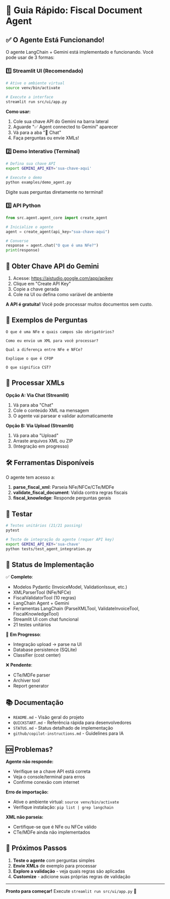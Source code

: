 # 🚀 Guia Rápido: Fiscal Document Agent

## ✅ O Agente Está Funcionando!

O agente LangChain + Gemini está implementado e funcionando. Você pode usar de 3 formas:

### 1️⃣ Streamlit UI (Recomendado)

```bash
# Ative o ambiente virtual
source venv/bin/activate

# Execute a interface
streamlit run src/ui/app.py
```

**Como usar:**

1. Cole sua chave API do Gemini na barra lateral
2. Aguarde "✅ Agent connected to Gemini" aparecer
3. Vá para a aba "💬 Chat"
4. Faça perguntas ou envie XMLs!

### 2️⃣ Demo Interativo (Terminal)

```bash
# Defina sua chave API
export GEMINI_API_KEY='sua-chave-aqui'

# Execute o demo
python examples/demo_agent.py
```

Digite suas perguntas diretamente no terminal!

### 3️⃣ API Python

```python
from src.agent.agent_core import create_agent

# Inicialize o agente
agent = create_agent(api_key="sua-chave-aqui")

# Converse
response = agent.chat("O que é uma NFe?")
print(response)
```

## 🔑 Obter Chave API do Gemini

1. Acesse: https://aistudio.google.com/app/apikey
2. Clique em "Create API Key"
3. Copie a chave gerada
4. Cole na UI ou defina como variável de ambiente

**A API é gratuita!** Você pode processar muitos documentos sem custo.

## 💬 Exemplos de Perguntas

```
O que é uma NFe e quais campos são obrigatórios?

Como eu envio um XML para você processar?

Qual a diferença entre NFe e NFCe?

Explique o que é CFOP

O que significa CST?
```

## 📄 Processar XMLs

**Opção A: Via Chat (Streamlit)**

1. Vá para aba "Chat"
2. Cole o conteúdo XML na mensagem
3. O agente vai parsear e validar automaticamente

**Opção B: Via Upload (Streamlit)**

1. Vá para aba "Upload"
2. Arraste arquivos XML ou ZIP
3. (Integração em progresso)

## 🛠️ Ferramentas Disponíveis

O agente tem acesso a:

1. **parse_fiscal_xml**: Parseia NFe/NFCe/CTe/MDFe
2. **validate_fiscal_document**: Valida contra regras fiscais
3. **fiscal_knowledge**: Responde perguntas gerais

## 🧪 Testar

```bash
# Testes unitários (21/21 passing)
pytest

# Teste de integração do agente (requer API key)
export GEMINI_API_KEY='sua-chave'
python tests/test_agent_integration.py
```

## 🎯 Status de Implementação

✅ **Completo**:

- Modelos Pydantic (InvoiceModel, ValidationIssue, etc.)
- XMLParserTool (NFe/NFCe)
- FiscalValidatorTool (10 regras)
- LangChain Agent + Gemini
- Ferramentas LangChain (ParseXMLTool, ValidateInvoiceTool, FiscalKnowledgeTool)
- Streamlit UI com chat funcional
- 21 testes unitários

🚧 **Em Progresso**:

- Integração upload → parse na UI
- Database persistence (SQLite)
- Classifier (cost center)

❌ **Pendente**:

- CTe/MDFe parser
- Archiver tool
- Report generator

## 📚 Documentação

- `README.md` - Visão geral do projeto
- `QUICKSTART.md` - Referência rápida para desenvolvedores
- `STATUS.md` - Status detalhado de implementação
- `github/copilot-instructions.md` - Guidelines para IA

## 🆘 Problemas?

**Agente não responde:**

- Verifique se a chave API está correta
- Veja o console/terminal para erros
- Confirme conexão com internet

**Erro de importação:**

- Ative o ambiente virtual: `source venv/bin/activate`
- Verifique instalação: `pip list | grep langchain`

**XML não parseia:**

- Certifique-se que é NFe ou NFCe válido
- CTe/MDFe ainda não implementados

## 🎉 Próximos Passos

1. **Teste o agente** com perguntas simples
2. **Envie XMLs** de exemplo para processar
3. **Explore a validação** - veja quais regras são aplicadas
4. **Customize** - adicione suas próprias regras de validação

---

**Pronto para começar!** Execute `streamlit run src/ui/app.py` 🚀
